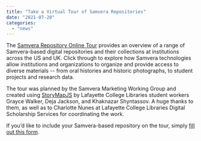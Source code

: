 ```yaml
---
title: "Take a Virtual Tour of Samvera Repositories"
date: "2021-07-20"
categories: 
  - "news"
---
```


The [Samvera Repository Online Tour](https://samvera.org/samvera-open-source-repository-framework/take-a-tour-of-active-samvera-repositories/) provides an overview of a range of Samvera-based digital repositories and their collections at institutions across the US and UK. Click through to explore how Samvera technologies allow institutions and organizations to organize and provide access to diverse materials -- from oral histories and historic photographs, to student projects and research data. 

The tour was planned by the Samvera Marketing Working Group and created using [StoryMapJS](http://storymap.knightlab.com/) by Lafayette College Libraries student workers Grayce Walker, Deja Jackson, and Khaknazar Shyntassov. A huge thanks to them, as well as to Charlotte Nunes at Lafayette College Libraries Digital Scholarship Services for coordinating the work.

If you’d like to include your Samvera-based repository on the tour, simply [fill out this form](https://forms.gle/siwPitQHRb3W5LA28).
